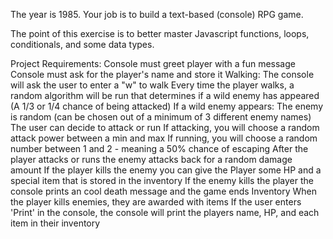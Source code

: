 The year is 1985. Your job is to build a text-based (console) RPG game.

The point of this exercise is to better master Javascript functions, loops, conditionals, and some data types.

Project Requirements:
Console must greet player with a fun message
Console must ask for the player's name and store it
Walking: 
The console will ask the user to enter a "w" to walk
Every time the player walks, a random algorithm will be run that determines if a wild enemy has appeared (A 1/3 or 1/4 chance of being attacked)
If a wild enemy appears: 
The enemy is random (can be chosen out of a minimum of 3 different enemy names)
The user can decide to attack or run
If attacking, you will choose a random attack power between a min and max
If running, you will choose a random number between 1 and 2 - meaning a 50% chance of escaping
After the player attacks or runs the enemy attacks back for a random damage amount
If the player kills the enemy you can give the Player some HP and a special item that is stored in the inventory
If the enemy kills the player the console prints an cool death message and the game ends
Inventory 
When the player kills enemies, they are awarded with items
If the user enters 'Print' in the console, the console will print the players name, HP, and each item in their inventory